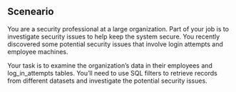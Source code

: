 ## Sceneario
You are a security professional at a large organization. Part of your job is to investigate security issues to help keep the system
secure. You recently discovered some potential security issues that involve login attempts and employee machines.

Your task is to examine the organization’s data in their employees and log_in_attempts tables. 
You’ll need to use SQL filters to retrieve records from different datasets and investigate the potential security issues.
